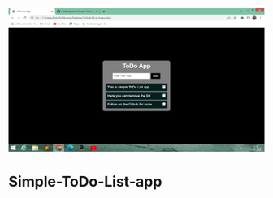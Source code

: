 ![logo](https://github.com/Codebeginneryt/Simple-ToDo-List-app/blob/main/Screenshot%20(20).png)
# Simple-ToDo-List-app
